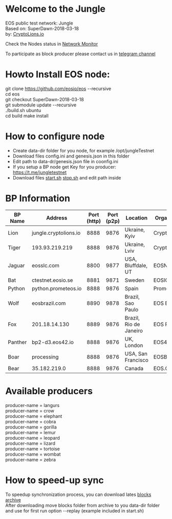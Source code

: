 # Welcome to the Jungle
EOS public test network: Jungle   
Based on: SuperDawn-2018-03-18  
by: <a target="_blank" href="http://CryptoLions.io">CryptoLions.io</a>  


Check the Nodes status in <a target="_blank" href="http://jungle.cryptolions.io:9898/monitor/">Network Monitor</a>

To participate as block producer please contact us in <a target="_blank" href="https://t.me/jungletestnet">telegram channel</a>


# Howto Install EOS node:  
  
git clone https://github.com/eosio/eos --recursive  
cd eos  
git checkout SuperDawn-2018-03-18  
git submodule update --recursive  
./build.sh ubuntu  
cd build
make install

# How to configure node
- Create data-dir folder for you node, for example /opt/jungleTestnet  
- Download files config.ini and genesis.json in this folder  
- Edit path to data-dr/genesis.json file in coonfig.ini
- If you setup a BP node get Key for you producer: https://t.me/jungletestnet  
- Download files <a href="https://github.com/CryptoLions/scripts/blob/master/start.sh">start.sh</a> <a href="https://github.com/CryptoLions/scripts/blob/master/stop.sh">stop.sh</a> and edit path inside


# BP Information
| BP Name | Address | Port (http) | Port (p2p) | Location | Organisation |
|---------|---------|-------------|------------|----------|--------------|
| Lion | jungle.cryptolions.io | 8888 | 9876 | Ukraine, Kyiv | CryptoLions.io |
| Tiger | 193.93.219.219 | 8888 | 9876 | Ukraine, Lviv | CryptoLions.io |
| Jaguar | eosslc.com | 8800 | 9877 | USA, Bluffdale, UT | EOSNet.io |
| Bat | ctestnet.eosio.se | 8881 | 9871 | Sweden | EOSIO.se |
| Python |  python.prometeos.io | 8888 | 9876 | Spain | Prometeos.io |
| Wolf | eosbrazil.com | 8890  | 9878 | Brazil, Sao Paulo | EOS Brazil  |
| Fox | 201.18.14.130 | 8889  | 9876 | Brazil, Rio de Janeiro | EOS Rio  |
| Panther | bp2-d3.eos42.io | 8888  | 9876 | UK, London | EOS42.io|
| Boar | processing | 8888  | 9876 | USA,  San Francisco | EOSBR |
| Bear | 35.182.219.0 | 8888  | 9876 | Canada | EOS.Cafe |


# Available producers

producer-name = langurs  
producer-name = crow  
producer-name = elephant  
producer-name = cobra  
producer-name = gorilla  
producer-name = lemur  
producer-name = leopard  
producer-name = lizard  
producer-name = tortoise  
producer-name = wombat  
producer-name = zebra  


# How to speed-up sync
To speedup synchronization process, you can download lates <a target="_blank" href="http://jungle.cryptolions.io:9898/blocks/jungleBlocks.tar.gz">blocks archive </a>  
After downloading move blocks folder from archive to you data-dir folder and use for first run option --replay (example included in start.sh)  
